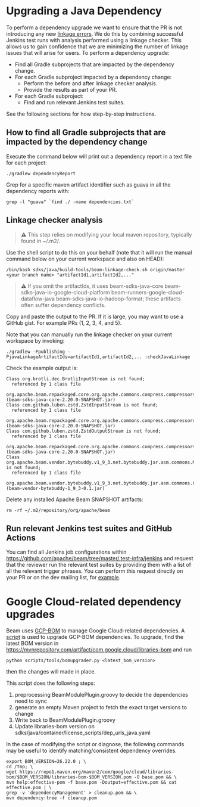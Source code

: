 <!--
Licensed under the Apache License, Version 2.0 (the "License");
you may not use this file except in compliance with the License.
You may obtain a copy of the License at

http://www.apache.org/licenses/LICENSE-2.0

Unless required by applicable law or agreed to in writing, software
distributed under the License is distributed on an "AS IS" BASIS,
WITHOUT WARRANTIES OR CONDITIONS OF ANY KIND, either express or implied.
See the License for the specific language governing permissions and
limitations under the License.
-->

# Upgrading a Java Dependency

To perform a dependency upgrade we want to ensure that the PR is not
introducing any new [linkage errors](https://jlbp.dev/glossary). We do this by
combining successful Jenkins test runs with analysis performed using a linkage
checker. This allows us to gain confidence that we are minimizing the number of
linkage issues that will arise for users. To perform a dependency upgrade:

 - Find all Gradle subprojects that are impacted by the dependency change.
 - For each Gradle subproject impacted by a dependency change:
     - Perform the before and after linkage checker analysis.
     - Provide the results as part of your PR.
 - For each Gradle subproject:
     - Find and run relevant Jenkins test suites.

See the following sections for how step-by-step instructions.

## How to find all Gradle subprojects that are impacted by the dependency change

Execute the command below will print out a dependency report in a text file for
each project:

    ./gradlew dependencyReport

Grep for a specific maven artifact identifier such as guava in all the
dependency reports with:

    grep -l "guava" `find ./ -name dependencies.txt`

## Linkage checker analysis

> :warning: This step relies on modifying your local maven repository,
> typically found in ~/.m2/.

Use the shell script to do this on your behalf (note that it will run the
manual command below on your current workspace and also on HEAD):

    /bin/bash sdks/java/build-tools/beam-linkage-check.sh origin/master <your branch name> "artifactId1,artifactId2,..."

> :warning: If you omit the artifactIds, it uses beam-sdks-java-core
> beam-sdks-java-io-google-cloud-platform
> beam-runners-google-cloud-dataflow-java beam-sdks-java-io-hadoop-format;
> these artifacts often suffer dependency conflicts.

Copy and paste the output to the PR. If it is large, you may want to use a GitHub gist. For example PRs (1, 2, 3, 4, and 5).

Note that you can manually run the linkage checker on your current workspace by invoking:

    ./gradlew -Ppublishing -PjavaLinkageArtifactIds=artifactId1,artifactId2,... :checkJavaLinkage

Check the example output is:

```
Class org.brotli.dec.BrotliInputStream is not found;
  referenced by 1 class file
    org.apache.beam.repackaged.core.org.apache.commons.compress.compressors.brotli.BrotliCompressorInputStream (beam-sdks-java-core-2.20.0-SNAPSHOT.jar)
Class com.github.luben.zstd.ZstdInputStream is not found;
  referenced by 1 class file
    org.apache.beam.repackaged.core.org.apache.commons.compress.compressors.zstandard.ZstdCompressorInputStream (beam-sdks-java-core-2.20.0-SNAPSHOT.jar)
Class com.github.luben.zstd.ZstdOutputStream is not found;
  referenced by 1 class file
    org.apache.beam.repackaged.core.org.apache.commons.compress.compressors.zstandard.ZstdCompressorOutputStream (beam-sdks-java-core-2.20.0-SNAPSHOT.jar)
Class org.apache.beam.vendor.bytebuddy.v1_9_3.net.bytebuddy.jar.asm.commons.ModuleHashesAttribute is not found;
  referenced by 1 class file
    org.apache.beam.vendor.bytebuddy.v1_9_3.net.bytebuddy.jar.asm.commons.ClassRemapper (beam-vendor-bytebuddy-1_9_3-0.1.jar)
```

Delete any installed Apache Beam SNAPSHOT artifacts:

    rm -rf ~/.m2/repository/org/apache/beam

## Run relevant Jenkins test suites and GitHub Actions

You can find all Jenkins job configurations within
https://github.com/apache/beam/tree/master/.test-infra/jenkins and request that
the reviewer run the relevant test suites by providing them with a list of all
the relevant trigger phrases. You can perform this request directly on your PR
or on the dev mailing list, for [example](https://lists.apache.org/thread/jgjdt52jm6rk0ndrjjnvk1nn65dl9358).

# Google Cloud-related dependency upgrades

Beam uses [GCP-BOM](https://cloud.google.com/java/docs/bom) to manage Google Cloud-related dependencies. A [script](../scripts/tools/bomupgrader.py) is used to upgrade GCP-BOM dependencies. To upgrade, find the latest BOM version in https://mvnrepository.com/artifact/com.google.cloud/libraries-bom and run

```
python scripts/tools/bomupgrader.py <latest_bom_version>
```

then the changes will made in place.

This script does the following steps:

1. preprocessing BeamModulePlugin.groovy to decide the dependencies need to sync
2. generate an empty Maven project to fetch the exact target versions to change
3. Write back to BeamModulePlugin.groovy
4. Update libraries-bom version on sdks/java/container/license_scripts/dep_urls_java.yaml

In the case of modifying the script or diagnose, the following commands may be useful to identify matching/consistent dependency overrides.

    export BOM_VERSION=26.22.0 ; \
    cd /tmp; \
    wget https://repo1.maven.org/maven2/com/google/cloud/libraries-bom/$BOM_VERSION/libraries-bom-$BOM_VERSION.pom -O base.pom && \
    mvn help:effective-pom -f base.pom -Doutput=effective.pom && cat effective.pom | \
    grep -v 'dependencyManagement' > cleanup.pom && \
    mvn dependency:tree -f cleanup.pom
